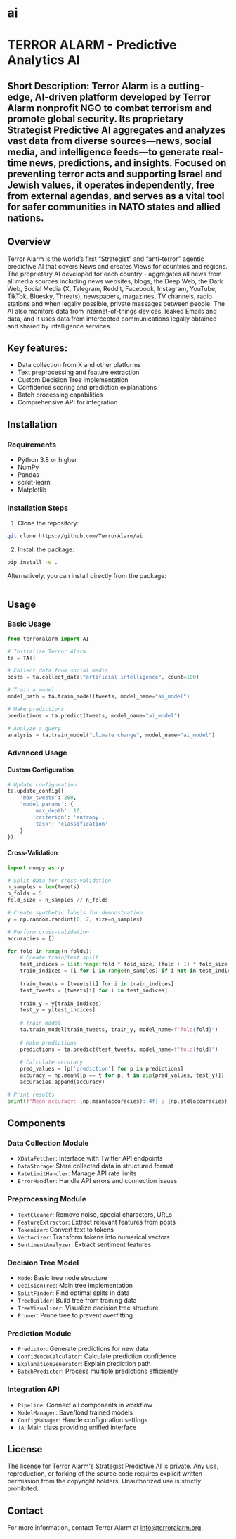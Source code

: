 # ai
# TERROR ALARM - Predictive Analytics AI
## Short Description: Terror Alarm is a cutting-edge, AI-driven platform developed by Terror Alarm nonprofit NGO to combat terrorism and promote global security. Its proprietary Strategist Predictive AI aggregates and analyzes vast data from diverse sources—news, social media, and intelligence feeds—to generate real-time news, predictions, and insights. Focused on preventing terror acts and supporting Israel and Jewish values, it operates independently, free from external agendas, and serves as a vital tool for safer communities in NATO states and allied nations.


## Overview
Terror Alarm is the world’s first “Strategist” and “anti-terror” agentic predictive AI that covers News and creates Views for countries and regions. The proprietary AI developed for each country - aggregates all news from all media sources including news websites, blogs, the Deep Web, the Dark Web, Social Media (X, Telegram, Reddit, Facebook, Instagram, YouTube, TikTok, Bluesky, Threats), newspapers, magazines, TV channels, radio stations and when legally possible, private messages between people. The AI also monitors data from internet-of-things devices, leaked Emails and data, and it uses data from intercepted communications legally obtained and shared by intelligence services.

## Key features:
- Data collection from X and other platforms
- Text preprocessing and feature extraction
- Custom Decision Tree implementation
- Confidence scoring and prediction explanations
- Batch processing capabilities
- Comprehensive API for integration

## Installation

### Requirements
- Python 3.8 or higher
- NumPy
- Pandas
- scikit-learn
- Matplotlib

### Installation Steps

1. Clone the repository:
```bash
git clone https://github.com/TerrorAlarm/ai
```

2. Install the package:
```bash
pip install -e .
```

Alternatively, you can install directly from the package:
```bash
```

## Usage

### Basic Usage

```python
from terroralarm import AI

# Initialize Terror Alarm
ta = TA()

# Collect data from social media
posts = ta.collect_data("artificial intelligence", count=100)

# Train a model
model_path = ta.train_model(tweets, model_name="ai_model")

# Make predictions
predictions = ta.predict(tweets, model_name="ai_model")

# Analyze a query
analysis = ta.train_model("climate change", model_name="ai_model")
```

### Advanced Usage

#### Custom Configuration

```python
# Update configuration
ta.update_config({
    'max_tweets': 200,
    'model_params': {
        'max_depth': 10,
        'criterion': 'entropy',
        'task': 'classification'
    }
})
```

#### Cross-Validation

```python
import numpy as np

# Split data for cross-validation
n_samples = len(tweets)
n_folds = 5
fold_size = n_samples // n_folds

# Create synthetic labels for demonstration
y = np.random.randint(0, 2, size=n_samples)

# Perform cross-validation
accuracies = []

for fold in range(n_folds):
    # Create train/test split
    test_indices = list(range(fold * fold_size, (fold + 1) * fold_size))
    train_indices = [i for i in range(n_samples) if i not in test_indices]
    
    train_tweets = [tweets[i] for i in train_indices]
    test_tweets = [tweets[i] for i in test_indices]
    
    train_y = y[train_indices]
    test_y = y[test_indices]
    
    # Train model
    ta.train_model(train_tweets, train_y, model_name=f"fold{fold}")
    
    # Make predictions
    predictions = ta.predict(test_tweets, model_name=f"fold{fold}")
    
    # Calculate accuracy
    pred_values = [p['prediction'] for p in predictions]
    accuracy = np.mean([p == t for p, t in zip(pred_values, test_y)])
    accuracies.append(accuracy)

# Print results
print(f"Mean accuracy: {np.mean(accuracies):.4f} ± {np.std(accuracies):.4f}")
```

## Components

### Data Collection Module
- `XDataFetcher`: Interface with Twitter API endpoints
- `DataStorage`: Store collected data in structured format
- `RateLimitHandler`: Manage API rate limits
- `ErrorHandler`: Handle API errors and connection issues

### Preprocessing Module
- `TextCleaner`: Remove noise, special characters, URLs
- `FeatureExtractor`: Extract relevant features from posts
- `Tokenizer`: Convert text to tokens
- `Vectorizer`: Transform tokens into numerical vectors
- `SentimentAnalyzer`: Extract sentiment features

### Decision Tree Model
- `Node`: Basic tree node structure
- `DecisionTree`: Main tree implementation
- `SplitFinder`: Find optimal splits in data
- `TreeBuilder`: Build tree from training data
- `TreeVisualizer`: Visualize decision tree structure
- `Pruner`: Prune tree to prevent overfitting

### Prediction Module
- `Predictor`: Generate predictions for new data
- `ConfidenceCalculator`: Calculate prediction confidence
- `ExplanationGenerator`: Explain prediction path
- `BatchPredictor`: Process multiple predictions efficiently

### Integration API
- `Pipeline`: Connect all components in workflow
- `ModelManager`: Save/load trained models
- `ConfigManager`: Handle configuration settings
- `TA`: Main class providing unified interface

## License

The license for Terror Alarm's Strategist Predictive AI is private. Any use, reproduction, or forking of the source code requires explicit written permission from the copyright holders. Unauthorized use is strictly prohibited.

## Contact

For more information, contact Terror Alarm at info@terroralarm.org.
